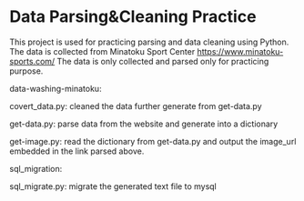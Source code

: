 # Data Parsing&Cleaning Practice

This project is used for practicing parsing and data cleaning using Python. 
The data is collected from Minatoku Sport Center https://www.minatoku-sports.com/
The data is only collected and parsed only for practicing purpose.

data-washing-minatoku:

covert_data.py: cleaned the data further generate from get-data.py

get-data.py: parse data from the website and generate into a dictionary

get-image.py: read the dictionary from get-data.py and output the image_url embedded in the link parsed above.

sql_migration:

sql_migrate.py: migrate the generated text file to mysql
